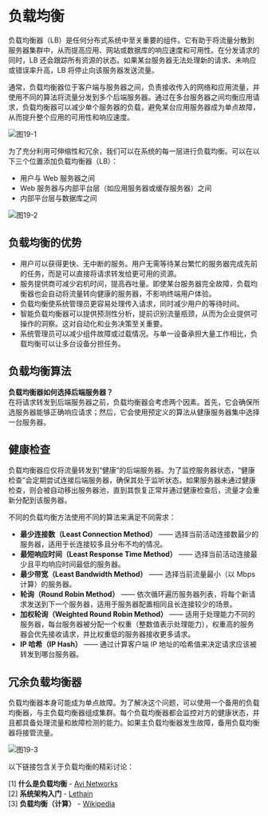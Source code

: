 # 负载均衡

负载均衡器（LB）是任何分布式系统中至关重要的组件。它有助于将流量分散到服务器集群中，从而提高应用、网站或数据库的响应速度和可用性。在分发请求的同时，LB 还会跟踪所有资源的状态。如果某台服务器无法处理新的请求、未响应或错误率升高，LB 将停止向该服务器发送流量。  

通常，负载均衡器位于客户端与服务器之间，负责接收传入的网络和应用流量，并使用不同的算法将流量分发到多个后端服务器。通过在多台服务器之间均衡应用请求，负载均衡器可以减少单个服务器的负载，避免某台应用服务器成为单点故障，从而提升整个应用的可用性和响应速度。

![图19-1](/grokking/f19-1.png)

为了充分利用可伸缩性和冗余，我们可以在系统的每一层进行负载均衡。可以在以下三个位置添加负载均衡器（LB）：  

- 用户与 Web 服务器之间  
- Web 服务器与内部平台层（如应用服务器或缓存服务器）之间  
- 内部平台层与数据库之间  

![图19-2](/grokking/f19-2.png)

## 负载均衡的优势  
- 用户可以获得更快、无中断的服务。用户无需等待某台繁忙的服务器完成先前的任务，而是可以直接将请求转发给更可用的资源。  
- 服务提供商可减少宕机时间，提高吞吐量。即使某台服务器完全故障，负载均衡器也会自动将流量转向健康的服务器，不影响终端用户体验。  
- 负载均衡使系统管理员更容易处理传入请求，同时减少用户的等待时间。  
- 智能负载均衡器可以提供预测性分析，提前识别流量瓶颈，从而为企业提供可操作的洞察。这对自动化和业务决策至关重要。  
- 系统管理员可以减少组件故障或过载情况。与单一设备承担大量工作相比，负载均衡可以让多台设备分担任务。  

## 负载均衡算法  
**负载均衡器如何选择后端服务器？**  
在将请求转发到后端服务器之前，负载均衡器会考虑两个因素。首先，它会确保所选服务器能够正确响应请求；然后，它会使用预定义的算法从健康服务器集中选择一台服务器。  

## 健康检查  
负载均衡器应仅将流量转发到“健康”的后端服务器。为了监控服务器状态，“健康检查”会定期尝试连接后端服务器，确保其处于监听状态。如果服务器未通过健康检查，则会被自动移出服务器池，直到其恢复正常并通过健康检查后，流量才会重新分配到该服务器。  

不同的负载均衡方法使用不同的算法来满足不同需求：  

- **最少连接数（Least Connection Method）** —— 选择当前活动连接数最少的服务器，适用于长连接较多且分布不均的情况。  
- **最短响应时间（Least Response Time Method）** —— 选择当前活动连接最少且平均响应时间最低的服务器。  
- **最少带宽（Least Bandwidth Method）** —— 选择当前流量最小（以 Mbps 计算）的服务器。  
- **轮询（Round Robin Method）** —— 依次循环遍历服务器列表，将每个新请求发送到下一个服务器，适用于服务器配置相同且长连接较少的场景。  
- **加权轮询（Weighted Round Robin Method）** —— 适用于处理能力不同的服务器，每台服务器被分配一个权重（整数值表示处理能力），权重高的服务器会优先接收请求，并比权重低的服务器接收更多请求。  
- **IP 哈希（IP Hash）** —— 通过计算客户端 IP 地址的哈希值来决定请求应该被转发到哪台服务器。  

## 冗余负载均衡器  
负载均衡器本身可能成为单点故障。为了解决这个问题，可以使用一个备用的负载均衡器，与主负载均衡器组成集群。每个负载均衡器都会监控对方的健康状态，并且都具备处理流量和故障检测的能力。如果主负载均衡器发生故障，备用负载均衡器将接管流量。

![图19-3](/grokking/f19-3.png)

以下链接包含关于负载均衡的精彩讨论：  

[1] **什么是负载均衡** - [Avi Networks](https://avinetworks.com/what-is-load-balancing/)  
[2] **系统架构入门** - [Lethain](https://lethain.com/introduction-to-architecting-systems-forscale/)  
[3] **负载均衡（计算）** - [Wikipedia](https://en.wikipedia.org/wiki/Load_balancing_(computing))
